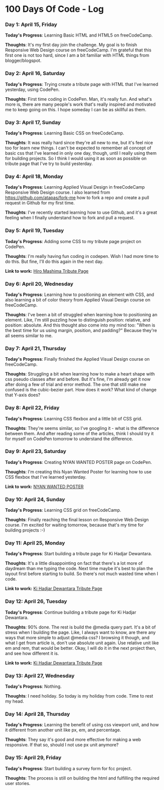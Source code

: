 # 100 Days Of Code - Log

### Day 1: April 15, Friday

**Today's Progress**: Learning Basic HTML and HTML5 on freeCodeCamp. 

**Thoughts**: It's my first day join the challenge. My goal is to finish Responsive Web Design course on freeCodeCamp. I'm grateful that this first one is not too hard, since I am a bit familiar with HTML things from blogger/blogspot. 

### Day 2: April 16, Saturday

**Today's Progress**: Trying create a tribute page with HTML that I've learned yesterday, using CodePen. 

**Thoughts**: First time coding in CodePen. Man, it's really fun. And what's more is, there are many people's work that's really inspired and motivated me to keep going on this. I hope someday I can be as skillful as them. 

### Day 3: April 17, Sunday

**Today's Progress**: Learning Basic CSS on freeCodeCamp. 

**Thoughts**: It was really hard since they're all new to me, but it's feel nice too for learn new things. I can't be expected to remember all concept of basic css that I've learned in only one day, though, until I really using them for building projects. So I think I would using it as soon as possible on tribute page that I've try to build yesterday. 

### Day 4: April 18, Monday

**Today's Progress**: Learning Applied Visual Design in freeCodeCamp Responsive Web Design course. I also learned from https://github.com/atapas/fork-me how to fork a repo and create a pull request in Github for my first time. 

**Thoughts**: I've recently started learning how to use Github, and it's a great feeling when I finally understand how to fork and pull a request. 

### Day 5: April 19, Tuesday

**Today's Progress**: Adding some CSS to my tribute page project on CodePen. 

**Thoughts**: I'm really having fun coding in codepen. Wish I had more time to do this. But fine, I'll do this again in the next day. 

**Link to work:** [Hiro Mashima Tribute Page](https://codepen.io/dinanabila/pen/NWXEXKG)

### Day 6: April 20, Wednesday

**Today's Progress**: Learning how to positioning an element with CSS, and also learning a bit of color theory from Applied Visual Design course on freeCodeCamp. 

**Thoughts**: I've been a bit of struggled when learning how to positioning an element. Like, I'm still puzzling how to distinguish position: relative, and position: absolute. And this thought also come into my mind too: "When is the best time for us using margin, position, and padding?" Because they're all seems similar to me. 

### Day 7: April 21, Thursday

**Today's Progress**: Finally finished the Applied Visual Design course on freeCodeCamp. 

**Thoughts**: Struggling a bit when learning how to make a heart shape with css pseudo classes after and before. But it's fine, I'm already get it now after doing a few of trial and error method. The one that still make me confused is the cubic-bezier part. How does it work? What kind of change that Y-axis does?  

### Day 8: April 22, Friday

**Today's Progress**: Learning CSS flexbox and a little bit of CSS grid.

**Thoughts**: They're seems similar, so I've googling it - what is the difference between them. And after reading some of the articles, think I should try it for myself on CodePen tomorrow to understand the difference. 

### Day 9: April 23, Saturday

**Today's Progress**: Creating NYAN WANTED POSTER page on CodePen. 

**Thoughts**: I'm creating this Nyan Wanted Poster for learning how to use CSS flexbox that I've learned yesterday. 

**Link to work:** [NYAN WANTED POSTER](https://codepen.io/dinanabila/pen/PoEggEB)

### Day 10: April 24, Sunday

**Today's Progress**: Learning CSS grid on freeCodeCamp. 

**Thoughts**: Finally reaching the final lesson on Responsive Web Design course. I'm excited for waiting tomorrow, because that's my time for building projects :-)

### Day 11: April 25, Monday

**Today's Progress**: Start building a tribute page for Ki Hadjar Dewantara.

**Thoughts**:  It's a little disappointing on fact that there's a lot more of daydream than me typing the code. Next time maybe it's best to plan the layout first before starting to build. So there's not much wasted time when I code. 

**Link to work:** [Ki Hadjar Dewantara Tribute Page](https://codepen.io/dinanabila/pen/yLpWrNQ)

### Day 12: April 26, Tuesday

**Today's Progress**: Continue building a tribute page for Ki Hadjar Dewantara.

**Thoughts**: 90% done. The rest is build the @media query part. It's a bit of stress when I building the page. Like, I always want to know, are there any ways that more simple to adjust @media css? I browsing it though, and what I get from article is, don't use absolute unit again. Use relative unit like em and rem, that would be better. Okay, I will do it in the next project then, and see how different it is. 

**Link to work:** [Ki Hadjar Dewantara Tribute Page](https://codepen.io/dinanabila/pen/yLpWrNQ)

### Day 13: April 27, Wednesday

**Today's Progress**: Nothing.

**Thoughts**: I need holiday. So today is my holiday from code. Time to rest my head.

### Day 14: April 28, Thursday

**Today's Progress**: Learning the benefit of using css viewport unit, and how it different from another unit like px, em, and percentage.

**Thoughts**: They say it's good and more effective for making a web responsive. If that so, should I not use px unit anymore?

### Day 15: April 29, Friday

**Today's Progress**: Start building a survey form for fcc project. 

**Thoughts**: The process is still on building the html and fulfilling the required user stories. 
